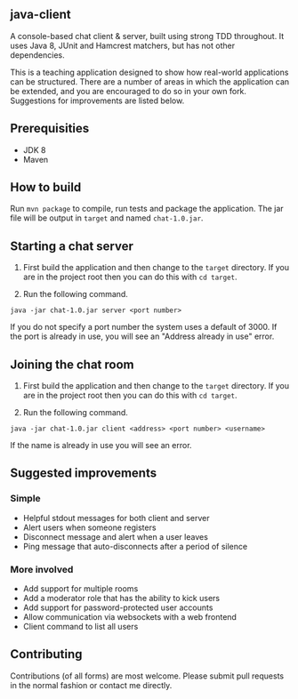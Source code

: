 ## java-client

A console-based chat client & server, built using strong TDD throughout. It uses Java 8, JUnit and Hamcrest matchers, but has not other dependencies.

This is a teaching application designed to show how real-world applications can be structured. There are a number of areas in which the application can be extended, and you are encouraged to do so in your own fork. Suggestions for improvements are listed below.


## Prerequisities

* JDK 8
* Maven

## How to build


Run `mvn package` to compile, run tests and package the application.
The jar file will be output in `target` and named `chat-1.0.jar`.


## Starting a chat server

1. First build the application and then change to the `target` directory. If you are in the project root then you can do this with `cd target`.

2. Run the following command.

```
java -jar chat-1.0.jar server <port number>
```

If you do not specify a port number the system uses a default of 3000. If the port is already in use, you will see an "Address already in use" error.

## Joining the chat room

1. First build the application and then change to the `target` directory. If you are in the project root then you can do this with `cd target`.

2. Run the following command.

```
java -jar chat-1.0.jar client <address> <port number> <username>
```
If the name is already in use you will see an error.

## Suggested improvements

### Simple

* Helpful stdout messages for both client and server
* Alert users when someone registers
* Disconnect message and alert when a user leaves
* Ping message that auto-disconnects after a period of silence

### More involved

* Add support for multiple rooms
* Add a moderator role that has the ability to kick users
* Add support for password-protected user accounts
* Allow communication via websockets with a web frontend
* Client command to list all users

## Contributing

Contributions (of all forms) are most welcome. Please submit pull requests in the normal fashion or contact me directly.


